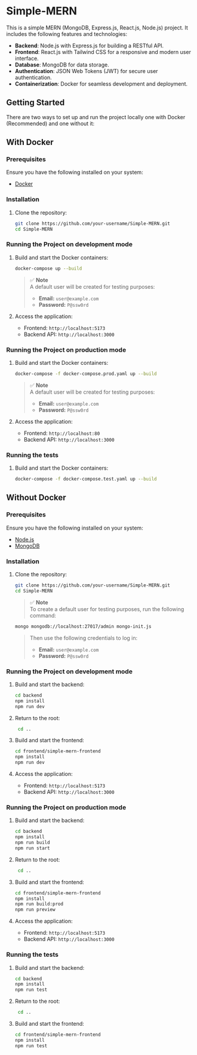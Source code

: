 # Simple-MERN

This is a simple MERN (MongoDB, Express.js, React.js, Node.js) project. It includes the following features and technologies:

- **Backend**: Node.js with Express.js for building a RESTful API.
- **Frontend**: React.js with Tailwind CSS for a responsive and modern user interface.
- **Database**: MongoDB for data storage.
- **Authentication**: JSON Web Tokens (JWT) for secure user authentication.
- **Containerization**: Docker for seamless development and deployment.

## Getting Started

There are two ways to set up and run the project locally one with Docker (Recommended) and one without it:

## With Docker

### Prerequisites

Ensure you have the following installed on your system:

- [Docker](https://www.docker.com/)

### Installation

1. Clone the repository:
   ```bash
   git clone https://github.com/your-username/Simple-MERN.git
   cd Simple-MERN
   ```

### Running the Project on development mode

1. Build and start the Docker containers:

   ```bash
   docker-compose up --build
   ```

   > ✅ **Note**  
   > A default user will be created for testing purposes:
   >
   > - **Email:** `user@example.com`
   > - **Password:** `P@ssw0rd`

2. Access the application:
   - Frontend: `http://localhost:5173`
   - Backend API: `http://localhost:3000`

### Running the Project on production mode

1. Build and start the Docker containers:

   ```bash
   docker-compose -f docker-compose.prod.yaml up --build
   ```

   > ✅ **Note**  
   > A default user will be created for testing purposes:
   >
   > - **Email:** `user@example.com`
   > - **Password:** `P@ssw0rd`

2. Access the application:

   - Frontend: `http://localhost:80`
   - Backend API: `http://localhost:3000`

### Running the tests

1. Build and start the Docker containers:

   ```bash
   docker-compose -f docker-compose.test.yaml up --build
   ```

## Without Docker

### Prerequisites

Ensure you have the following installed on your system:

- [Node.js](https://nodejs.org/)
- [MongoDB](https://www.mongodb.com/)

### Installation

1. Clone the repository:

   ```bash
   git clone https://github.com/your-username/Simple-MERN.git
   cd Simple-MERN
   ```

   > ✅ **Note**  
   > To create a default user for testing purposes, run the following command:

   ```bash
   mongo mongodb://localhost:27017/admin mongo-init.js
   ```

   > Then use the following credentials to log in:
   >
   > - **Email:** `user@example.com`
   > - **Password:** `P@ssw0rd`

### Running the Project on development mode

1. Build and start the backend:

   ```bash
   cd backend
   npm install
   npm run dev
   ```

2. Return to the root:

   ```bash
    cd ..
   ```

3. Build and start the frontend:

   ```bash
   cd frontend/simple-mern-frontend
   npm install
   npm run dev
   ```

4. Access the application:
   - Frontend: `http://localhost:5173`
   - Backend API: `http://localhost:3000`

### Running the Project on production mode

1. Build and start the backend:

   ```bash
   cd backend
   npm install
   npm run build
   npm run start
   ```

2. Return to the root:

   ```bash
    cd ..
   ```

3. Build and start the frontend:

   ```bash
   cd frontend/simple-mern-frontend
   npm install
   npm run build:prod
   npm run preview
   ```

4. Access the application:

   - Frontend: `http://localhost:5173`
   - Backend API: `http://localhost:3000`

### Running the tests

1. Build and start the backend:

   ```bash
   cd backend
   npm install
   npm run test
   ```

2. Return to the root:

   ```bash
    cd ..
   ```

3. Build and start the frontend:

   ```bash
   cd frontend/simple-mern-frontend
   npm install
   npm run test
   ```
